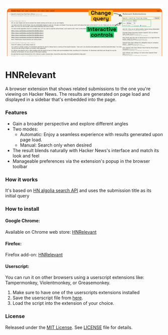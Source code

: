 <div><img src="./preview.png" style="min-width: 100%" alt="preview of the relevant submissions section on hacker news"/></div>

# HNRelevant
A browser extension that shows related submissions to the one you're viewing on Hacker News. The results are generated on page load and displayed in a sidebar that's embedded into the page.

### Features
- Gain a broader perspective and explore different angles
- Two modes:
    - Automatic: Enjoy a seamless experience with results generated upon page load.
    - Manual: Search only when desired
- The result blends naturally with Hacker News's interface and match its look and feel
- Manageable preferences via the extension's popup in the browser toolbar

### How it works
It's based on [HN algolia search API](https://hn.algolia.com/api) and uses the submission title as its initial query

### How to install
#### Google Chrome:
Available on Chrome web store: [HNRelevant](https://chrome.google.com/webstore/detail/hnrelevant/iajhnkeiioebplnbfkpnlnggkgblmoln)

#### Firefox: 
Firefox add-on: [HNRelevant](https://addons.mozilla.org/en-US/firefox/addon/hnrelevant/)

#### Userscript:
You can run it on other browsers using a userscript extensions like: Tampermonkey, Violentmonkey, or Greasemonkey.
1. Make sure to have one of the userscripts extensions installed
2. Save the userscript file from [here](https://github.com/imdj/HNRelevant/raw/main/HNRelevant.user.js).
3. Load the script into the extension of your choice.

### License
Released under the [MIT License](http://www.opensource.org/licenses/MIT). See [LICENSE](LICENSE) file for details.